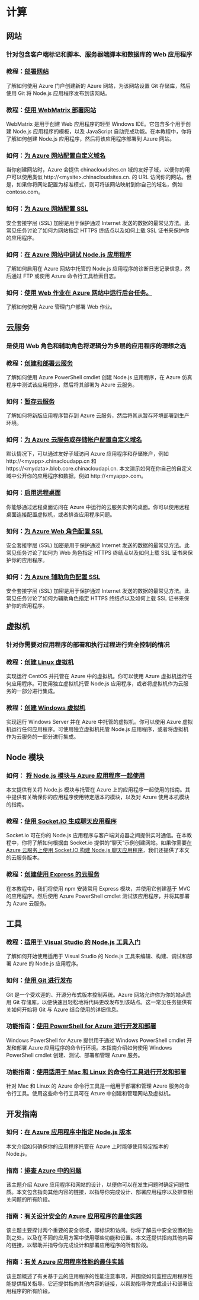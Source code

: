<properties pageTitle="Nodejs-计算 - Azure 微软云" metakeywords="" description="" services="" documentationCenter="nodejs" authors="" manager="Tiffena" editor="EricChen"/>
<tags ms.service="" ms.date="" wacn.date="04/07/2016"/>


<h1 id="menu-nodejs-compute">计算</h1>
<h2 id="header-0">网站</h2>
<h3>针对包含客户端标记和脚本、服务器端脚本和数据库的 Web 应用程序</h3>
<h3>教程：<a href="/documentation/articles/web-sites-nodejs-develop-deploy-mac/">部署网站</a></h3>
<p>了解如何使用 Azure 门户创建新的 Azure 网站，为该网站设置 Git 存储库，然后使用 Git 将 Node.js 应用程序发布到该网站。</p>
<h3>教程：<a href="/documentation/articles/web-sites-nodejs-use-webmatrix/">使用 WebMatrix 部署网站</a></h3>
<p>WebMatrix 是用于创建 Web 应用程序的轻型 Windows IDE。它包含多个用于创建 Node.js 应用程序的模板，以及 JavaScript 自动完成功能。在本教程中，你将了解如何创建 Node.js 应用程序，然后将该应用程序部署到 Azure 网站。</p>
<h3>如何：<a href="/documentation/articles/web-sites-custom-domain-name/">为 Azure 网站配置自定义域名</a></h3>
<p>当你创建网站时，Azure 会提供 chinacloudsites.cn 域的友好子域，以便你的用户可以使用类似 http://&lt;mysite&gt;.chinacloudsites.cn. 的 URL 访问你的网站。但是，如果你将网站配置为标准模式，则可将该网站映射到你自己的域名，例如 contoso.com。</p>
<h3>如何：<a href="/documentation/articles/web-sites-configure-ssl-certificate/">为 Azure 网站配置 SSL</a></h3>
<p>安全套接字层 (SSL) 加密是用于保护通过 Internet 发送的数据的最常见方法。此常见任务讨论了如何为网站指定 HTTPS 终结点以及如何上载 SSL 证书来保护你的应用程序。</p>
<h3>如何：<a href="/documentation/articles/web-sites-nodejs-debug/">在 Azure 网站中调试 Node.js 应用程序</a></h3>
<p>了解如何启用在 Azure 网站中托管的 Node.js 应用程序的诊断日志记录信息，然后通过 FTP 或使用 Azure 命令行工具检索日志。</p>
<h3>如何：<a href="/documentation/articles/web-sites-create-web-jobs/">使用 Web 作业在 Azure 网站中运行后台任务。</a></h3>
<p>了解如何使用 Azure 管理门户部署 Web 作业。</p>
<h2 id="header-1">云服务</h2>
<h3>是使用 Web 角色和辅助角色将逻辑分为多层的应用程序的理想之选</h3>
<h3>教程：<a href="/documentation/articles/cloud-services-nodejs-develop-deploy-app/">创建和部署云服务</a></h3>
<p>了解如何使用 Azure PowerShell cmdlet 创建 Node.js 应用程序，在 Azure 仿真程序中测试该应用程序，然后将其部署为 Azure 云服务。</p>
<h3>如何：<a href="/documentation/articles/cloud-services-nodejs-stage-application/">暂存云服务</a></h3>
<p>了解如何将新版应用程序暂存到 Azure 云服务，然后将其从暂存环境部署到生产环境。</p>
<h3>如何：<a href="/documentation/articles/cloud-services-custom-domain-name/">为 Azure 云服务或存储帐户配置自定义域名</a></h3>
<p>默认情况下，可以通过友好子域访问 Azure 应用程序和存储帐户，例如 http://&lt;myapp&gt;.chinacloudapp.cn 和 https://&lt;mydata&gt;.blob.core.chinacloudapi.cn. 本文演示如何在你自己的自定义域中公开你的应用程序和数据，例如 http://&lt;myapp&gt;.com。</p>
<h3>如何：<a href="/documentation/articles/cloud-services-nodejs-enable-remote-desktop/">启用远程桌面</a></h3>
<p>你能够通过远程桌面访问在 Azure 中运行的云服务实例的桌面。你可以使用远程桌面连接配置虚拟机，或者排查应用程序问题。</p>
<h3>如何：<a href="/documentation/articles/cloud-services-configure-ssl-certificate/">为 Azure Web 角色配置 SSL</a></h3>
<p>安全套接字层 (SSL) 加密是用于保护通过 Internet 发送的数据的最常见方法。此常见任务讨论了如何为 Web 角色指定 HTTPS 终结点以及如何上载 SSL 证书来保护你的应用程序。</p>
<h3>如何：<a href="/documentation/articles/cloud-services-nodejs-configure-ssl-certficate-worker-role/">为 Azure 辅助角色配置 SSL</a></h3>
<p>安全套接字层 (SSL) 加密是用于保护通过 Internet 发送的数据的最常见方法。此常见任务讨论了如何为辅助角色指定 HTTPS 终结点以及如何上载 SSL 证书来保护你的应用程序。</p>
<h2 id="header-2">虚拟机</h2>
<h3>针对你需要对应用程序的部署和执行过程进行完全控制的情况</h3>
<h3>教程：<a href="/documentation/articles/virtual-machines-linux-portal-create/">创建 Linux 虚拟机</a></h3>
<p>实现运行 CentOS 并托管在 Azure 中的虚拟机。你可以使用 Azure 虚拟机运行任何应用程序。可使用独立虚拟机托管 Node.js 应用程序，或者将虚拟机作为云服务的一部分进行集成。</p>
<h3>教程：<a href="/documentation/articles/virtual-machines-windows-tutorial/">创建 Windows 虚拟机</a></h3>
<p>实现运行 Windows Server 并在 Azure 中托管的虚拟机。你可以使用 Azure 虚拟机运行任何应用程序。可使用独立虚拟机托管 Node.js 应用程序，或者将虚拟机作为云服务的一部分进行集成。</p>
<h2 id="header-3">Node 模块</h2>
<h3>如何： <a href="/documentation/articles/nodejs-use-node-modules-azure-apps/">将 Node.js 模块与 Azure 应用程序一起使用</a></h3>
<p>本文提供有关将 Node.js 模块与托管在 Azure 上的应用程序一起使用的指南。其中提供有关确保你的应用程序使用特定版本的模块，以及对 Azure 使用本机模块的指南。</p>
<h3>教程：<a href="/documentation/articles/web-sites-nodejs-chat-app-socketio/">使用 Socket.IO 生成聊天应用程序</a></h3>
<p>Socket.io 可在你的 Node.js 应用程序与客户端浏览器之间提供实时通信。在本教程中，你将了解如何根据由 Socket.io 提供的&ldquo;聊天&rdquo;示例创建网站。如果你需要<a href="/develop/nodejs/tutorials/app-using-socketio/">在 Azure 云服务上使用 Socket.IO 构建 Node.js 聊天应用程序</a>，我们还提供了本文的云服务版本。</p>
<h3>教程：<a href="/documentation/articles/cloud-services-nodejs-develop-deploy-express-app/">创建使用 Express 的云服务</a></h3>
<p>在本教程中，我们将使用 npm 安装常用 Express 模块，并使用它创建基于 MVC 的应用程序。然后使用 Azure PowerShell cmdlet 测试该应用程序，并将其部署为 Azure 云服务。</p>
<h2 id="header-4">工具</h2>
<h3>教程：<a href="https://nodejstools.codeplex.com/documentation">适用于 Visual Studio 的 Node.js 工具入门</a></h3>
<p>了解如何开始使用适用于 Visual Studio 的 Node.js 工具来编辑、构建、调试和部署 Azure 的 Node.js 应用程序。</p>
<h3>如何：<a href="/documentation/articles/web-sites-publish-source-control/">使用 Git 进行发布</a></h3>
<p>Git 是一个受欢迎的、开源分布式版本控制系统。Azure 网站允许你为你的站点启用 Git 存储库，以便快速且轻松地将代码更改发布到该站点。这一常见任务提供有关如何开始将 Git 与 Azure 结合使用的详细信息。</p>
<h3>功能指南：<a href="/documentation/articles/install-configure-powershell/">使用 PowerShell for Azure 进行开发和部署</a></h3>
<p>Windows PowerShell for Azure 提供用于通过 Windows PowerShell cmdlet 开发和部署 Azure 应用程序的命令行环境。本指南介绍如何使用 Windows PowerShell cmdlet 创建、测试、部署和管理 Azure 服务。</p>
<h3>功能指南：<a href="/documentation/articles/xplat-cli-install/">使用适用于 Mac 和 Linux 的命令行工具进行开发和部署</a></h3>
<p>针对 Mac 和 Linux 的 Azure 命令行工具是一组用于部署和管理 Azure 服务的命令行工具。使用这些命令行工具可在 Azure 中创建和管理网站及虚拟机。</p>
<h2 id="header-5">开发指南</h2>
<h3>如何：<a href="/documentation/articles/nodejs-specify-node-version-azure-apps/">在 Azure 应用程序中指定 Node.js 版本</a></h3>
<p>本文介绍如何确保你的应用程序托管在 Azure 上时能够使用特定版本的 Node.js。</p>
<h3>指南：<a href="/documentation/articles/best-practices-troubleshooting/">排查 Azure 中的问题</a></h3>
<p>该主题介绍 Azure 应用程序和网站的设计，以便你可以在发生问题时确定问题性质。本文包含指向其他内容的链接，以指导你完成设计、部署应用程序以及排查相关问题的所有阶段。</p>
<h3>指南：<a href="/documentation/articles/best-practices-security/">有关设计安全的 Azure 应用程序的最佳实践</a></h3>
<p>该主题主要探讨两个重要的安全领域，即标识和访问。你将了解云中安全设置的独到之处，以及在不同的应用方案中使用哪些功能和设置。本文还提供指向其他内容的链接，以帮助并指导你完成设计和部署应用程序的所有阶段。</p>
<h3>指南：<a href="/documentation/articles/best-practices-performance/">有关 Azure 应用程序性能的最佳实践</a></h3>
<p>该主题概述了有关基于云的应用程序的性能注意事项，并围绕如何监控应用程序性能提供相关指导。它还提供指向其他内容的链接，以帮助指导你完成设计和部署应用程序的所有阶段。</p>
